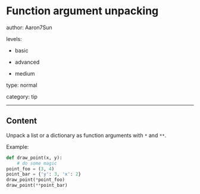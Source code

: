 # Function argument unpacking
author: Aaron7Sun

levels:

  - basic

  - advanced

  - medium

type: normal

category: tip

---
## Content

Unpack a list or a dictionary as function arguments with `*` and `**`.

Example:
```python
def draw_point(x, y):
    # do some magic
point_foo = (3, 4)
point_bar = {'y': 3, 'x': 2}
draw_point(*point_foo)
draw_point(**point_bar)
```